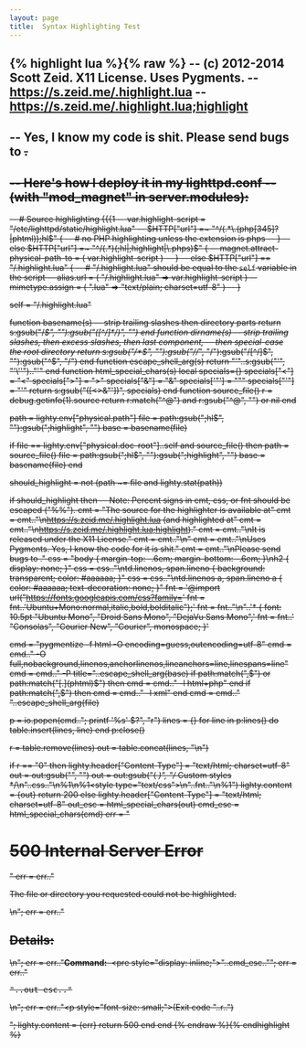 ```yaml
---
layout: page
title:  Syntax Highlighting Test
---
```


{% highlight lua %}{% raw %}
-- (c) 2012-2014 Scott Zeid.  X11 License.  Uses Pygments.
-- <https://s.zeid.me/.highlight.lua>
-- <https://s.zeid.me/.highlight.lua;highlight>
-- 
-- Yes, I know my code is shit.  Please send bugs to <s AT zeid DOT me>.
-- 
-- Here's how I deploy it in my lighttpd.conf
-- (with "mod_magnet" in server.modules):
-- 
--     # Source highlighting {{{1
--     var.highlight-script = "/etc/lighttpd/static/highlight.lua"
--     $HTTP["url"] =~ "^/(.*\.(php[345]?|phtml));hl$" {
--      # no PHP highlighting unless the extension is phps
--     }
--     else $HTTP["url"] =~ "^/(.*)(;hl|;highlight|\.phps)$" {
--      magnet.attract-physical-path-to = ( var.highlight-script )
--     }
--     else $HTTP["url"] == "/.highlight.lua" {
--      # "/.highlight.lua" should be equal to the `self` variable in the script
--      alias.url = ( "/.highlight.lua" => var.highlight-script )
--      mimetype.assign = ( ".lua" => "text/plain; charset=utf-8" )
--     }

self = "/.highlight.lua"

function basename(s)
 -- strip trailing slashes then directory parts
 return s:gsub("/*$", ""):gsub("([^/]*/)", "")
end
function dirname(s)
 -- strip trailing slashes, then excess slashes, then last component,
 -- then special-case the root directory
 return s:gsub("/*$", ""):gsub("//*", "/"):gsub("/[^/]$", ""):gsub("^$", "/")
end
function escape_shell_arg(s)
 return "'"..s:gsub("'", "'\\''").."'"
end
function html_special_chars(s)
 local specials={}
 specials["<"] = "&lt;"
 specials[">"] = "&gt;"
 specials["&"] = "&amp;"
 specials['"'] = "&quot;"
 specials["'"] = "&#x27;"
 return s:gsub("([<>&\"'])", specials)
end
function source_file()
 r = debug.getinfo(1).source
 return r:match("^@") and r:gsub("^@", "") or nil
end

path = lighty.env["physical.path"]
file = path:gsub(";hl$", ""):gsub(";highlight", "")
base = basename(file)

if file == lighty.env["physical.doc-root"]..self and source_file() then
 path = source_file()
 file = path:gsub(";hl$", ""):gsub(";highlight", "")
 base = basename(file)
end

should_highlight = not (path ~= file and lighty.stat(path))

if should_highlight then
 -- Note:  Percent signs in cmt, css, or fnt should be escaped ("%%").
 cmt =      "The source for the highlighter is available at"
 cmt = cmt.."\n<https://s.zeid.me/.highlight.lua> (and highlighted at"
 cmt = cmt.."\n<https://s.zeid.me/.highlight.lua;highlight>)."
 cmt = cmt.."\nIt is released under the X11 License."
 cmt = cmt.."\n"
 cmt = cmt.."\nUses Pygments.  Yes, I know the code for it is shit."
 cmt = cmt.."\nPlease send bugs to <s AT zeid DOT me>."
 css =      "body { margin-top: -.6em; margin-bottom: -.6em; }\nh2 { display: none; }"
 css = css.."\ntd.linenos, span.lineno { background: transparent; color: #aaaaaa; }"
 css = css.."\ntd.linenos a, span.lineno a { color: #aaaaaa; text-decoration: none; }"
 fnt =      '@import url("https://fonts.googleapis.com/css?family='
 fnt = fnt..'Ubuntu+Mono:normal,italic,bold,bolditalic");'
 fnt = fnt.."\n"..'* { font: 10.5pt "Ubuntu Mono", "Droid Sans Mono", "DejaVu Sans Mono",'
 fnt = fnt..' "Consolas", "Courier New", "Courier", monospace; }'
 
 cmd =      "pygmentize -f html -O encoding=guess,outencoding=utf-8"
 cmd = cmd.." -O full,nobackground,linenos,anchorlinenos,lineanchors=line,linespans=line"
 cmd = cmd.." -P title="..escape_shell_arg(base)
 if path:match("[.](php[s]?)$") or path:match("[.](phtml)$") then
  cmd = cmd.." -l html+php" end
 if path:match("[.](svg)$") then
  cmd = cmd.." -l xml" end
 cmd = cmd.." "..escape_shell_arg(file)
 
 p = io.popen(cmd.."; printf '%s' $?", "r")
 lines = {}
 for line in p:lines() do
  table.insert(lines, line)
 end
 p:close()
 
 r = table.remove(lines)
 out = table.concat(lines, "\n")
 
 if r == "0" then
  lighty.header["Content-Type"] = "text/html; charset=utf-8"
  out = out:gsub("<html>", "<!--\n\n"..cmt.."\n\n-->")
  out = out:gsub("( *)</style>", "/* Custom styles */\n"..css.."\n%1</style>\n%1<style type=\"text/css\">\n"..fnt.."\n%1</style>")
  lighty.content = {out}
  return 200
 else
  lighty.header["Content-Type"] = "text/html; charset=utf-8"
  out_esc = html_special_chars(out)
  cmd_esc = html_special_chars(cmd)
  err =      "<h1>500 Internal Server Error</h1>"
  err = err.."<p>The file or directory you requested could not be highlighted.</p>\n";
  err = err.."<h2>Details:</h2>\n";
  err = err.."<strong>Command:</strong>&nbsp; <pre style=\"display: inline;\">"..cmd_esc.."</pre>";
  err = err.."<pre>"..out_esc.."</pre>\n";
  err = err.."<p style=\"font-size: small;\">(Exit code "..r..")</p>";
  lighty.content = {err}
  return 500
 end
end 
{% endraw %}{% endhighlight %}

